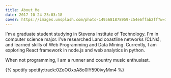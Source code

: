 ```yaml
---
title: About Me
date: 2017-10-24 23:03:18
cover: https://images.unsplash.com/photo-1495681878959-c54e6ffab2ff?w=1317&ixid=dW5zcGxhc2guY29tOzs7Ozs%3D
---
```

I'm a graduate student studying in Stevens Institute of Technology. I'm in computer science major. I've researched Land coastline networks (CLNs),
and learned skills of Web Programming and Data Mining. Currently, I am exploring React framework in node.js and web analytics in python.

When not programming, I am a runner and country music enthusiast.


{% spotify spotify:track:0ZoOOxoA8o0lY590ivyMm4 %}
